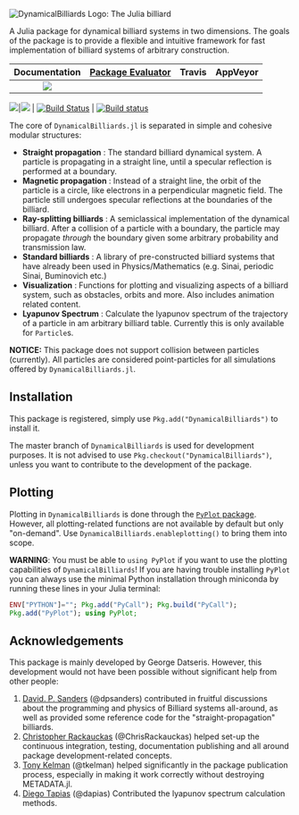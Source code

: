 ![DynamicalBilliards Logo: The Julia billiard](http://i.imgur.com/NKgzYrt.gif)

A Julia package for dynamical billiard systems in two dimensions.
The goals of the package is to provide a flexible and intuitive framework for fast implementation of billiard systems of arbitrary construction.

| **Documentation**   | [**Package Evaluator**](http://pkg.julialang.org/?pkg=DynamicalBilliards#DynamicalBilliards) | **Travis**     | **AppVeyor** |
|:--------:|:-------------------:|:-----------------------:|:-----:|
| [![](https://img.shields.io/badge/docs-stable-blue.svg)](https://Datseris.github.io/DynamicalBilliards.jl/stable)

[![](https://img.shields.io/badge/docs-latest-blue.svg)](https://Datseris.github.io/DynamicalBilliards.jl/latest)|[![](http://pkg.julialang.org/badges/DynamicalBilliards_0.6.svg)](http://pkg.julialang.org/?pkg=DynamicalBilliards) | [![Build Status](https://travis-ci.org/Datseris/DynamicalBilliards.jl.svg?branch=master)](https://travis-ci.org/Datseris/DynamicalBilliards.jl) | [![Build status](https://ci.appveyor.com/api/projects/status/r087ojfuh2rtrxtm?svg=true)](https://ci.appveyor.com/project/Datseris/dynamicalbilliards-jl)


The core of `DynamicalBilliards.jl` is separated in simple and cohesive modular structures:
* **Straight propagation** : The standard billiard dynamical system. A particle is propagating in a straight line, until a specular reflection is performed at a boundary.
* **Magnetic propagation** : Instead of a straight line, the orbit of the particle is a circle, like electrons in a perpendicular magnetic field. The particle still undergoes specular reflections at the boundaries of the billiard.
* **Ray-splitting billiards** : A semiclassical implementation of the dynamical billiard. After a collision of a particle with a boundary, the particle may propagate *through* the boundary given some arbitrary probability and transmission law.
* **Standard billiards** : A library of pre-constructed billiard systems that have already been used in Physics/Mathematics (e.g. Sinai, periodic Sinai, Buminovich etc.)
* **Visualization** : Functions for plotting and visualizing aspects of a billiard system, such as obstacles, orbits and more. Also includes animation related content.
* **Lyapunov Spectrum** : Calculate the lyapunov spectrum of the trajectory of a particle in am arbitrary billiard table. Currently this is only available for `Particle`s.

**NOTICE:** This package does not support collision between particles (currently). All particles are considered point-particles for all simulations offered by `DynamicalBilliards.jl`.

## Installation
This package is registered, simply use `Pkg.add("DynamicalBilliards")` to install it.

The master branch of `DynamicalBilliards` is used for development purposes. It is not advised to use `Pkg.checkout("DynamicalBilliards")`, unless you want to contribute to the development of the package.

## Plotting
Plotting in `DynamicalBilliards` is done through the [`PyPlot` package]("https://github.com/JuliaPy/PyPlot.jl"). However, all plotting-related functions are not available by default but only "on-demand". Use `DynamicalBilliards.enableplotting()` to bring them into scope.

**WARNING**: You must be able to `using PyPlot` if you want to use the plotting capabilities of `DynamicalBilliards`! If you are having trouble installing `PyPlot` you can always use the minimal Python installation through miniconda by running these lines in your Julia terminal:

```julia
ENV["PYTHON"]=""; Pkg.add("PyCall"); Pkg.build("PyCall");
Pkg.add("PyPlot"); using PyPlot;
```

## Acknowledgements
This package is mainly developed by George Datseris. However, this development would not have been possible without significant help from other people:

1. [David. P. Sanders](https://github.com/dpsanders) (@dpsanders) contributed in fruitful discussions about the programming and physics of Billiard systems all-around, as well as provided some reference code for the "straight-propagation" billiards.
2. [Christopher Rackauckas](https://github.com/ChrisRackauckas) (@ChrisRackauckas) helped set-up the continuous integration, testing, documentation publishing and all around package development-related concepts.
3. [Tony Kelman](https://github.com/tkelman) (@tkelman) helped significantly in the package publication process, especially in making it work correctly without destroying METADATA.jl.
4. [Diego Tapias](https://github.com/dapias) (@dapias) Contributed the lyapunov spectrum calculation methods.
